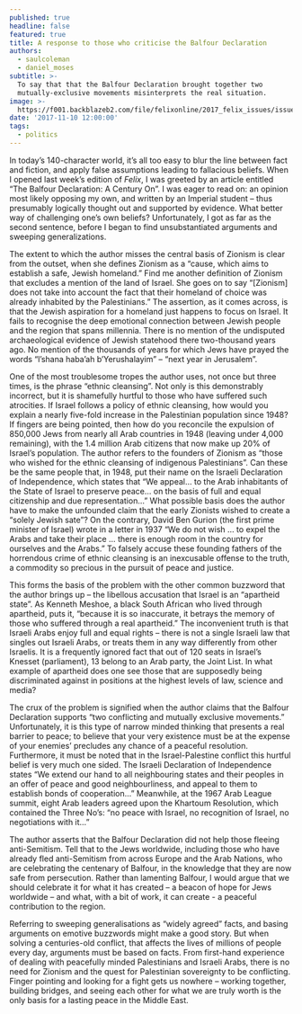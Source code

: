```yaml
---
published: true
headline: false
featured: true
title: A response to those who criticise the Balfour Declaration
authors:
  - saulcoleman
  - daniel_moses
subtitle: >-
  To say that that the Balfour Declaration brought together two
  mutually-exclusive movements misinterprets the real situation.
image: >-
  https://f001.backblazeb2.com/file/felixonline/2017_felix_issues/issue_1675/1675_politics_jerusalem.jpg
date: '2017-11-10 12:00:00'
tags:
  - politics
---
```

In today’s 140-character world, it’s all too easy to blur the line between fact and fiction, and apply false assumptions leading to fallacious beliefs. When I opened last week’s edition of _Felix_, I was greeted by an article entitled “The Balfour Declaration: A Century On”. I was eager to read on: an opinion most likely opposing my own, and written by an Imperial student – thus presumably logically thought out and supported by evidence. What better way of challenging one’s own beliefs? Unfortunately, I got as far as the second sentence, before I began to find unsubstantiated arguments and sweeping generalizations.

The extent to which the author misses the central basis of Zionism is clear from the outset, when she defines Zionism as a “cause, which aims to establish a safe, Jewish homeland.” Find me another definition of Zionism that excludes a mention of the land of Israel. She goes on to say “[Zionism] does not take into account the fact that their homeland of choice was already inhabited by the Palestinians.” The assertion, as it comes across, is that the Jewish aspiration for a homeland just happens to focus on Israel. It fails to recognise the deep emotional connection between Jewish people and the region that spans millennia. There is no mention of the undisputed archaeological evidence of Jewish statehood there two-thousand years ago. No mention of the thousands of years for which Jews have prayed the words “l’shana haba’ah b’Yerushalayim” – “next year in Jerusalem”.

One of the most troublesome tropes the author uses, not once but three times, is the phrase “ethnic cleansing”. Not only is this demonstrably incorrect, but it is shamefully hurtful to those who have suffered such atrocities. If Israel follows a policy of ethnic cleansing, how would you explain a nearly five-fold increase in the Palestinian population since 1948? If fingers are being pointed, then how do you reconcile the expulsion of 850,000 Jews from nearly all Arab countries in 1948 (leaving under 4,000 remaining), with the 1.4 million Arab citizens that now make up 20% of Israel’s population. The author refers to the founders of Zionism as “those who wished for the ethnic cleansing of indigenous Palestinians”. Can these be the same people that, in 1948, put their name on the Israeli Declaration of Independence, which states that “We appeal… to the Arab inhabitants of the State of Israel to preserve peace… on the basis of full and equal citizenship and due representation…” What possible basis does the author have to make the unfounded claim that the early Zionists wished to create a “solely Jewish sate”? On the contrary, David Ben Gurion (the first prime minister of Israel) wrote in a letter in 1937 “We do not wish … to expel the Arabs and take their place … there is enough room in the country for ourselves and the Arabs.” To falsely accuse these founding fathers of the horrendous crime of ethnic cleansing is an inexcusable offense to the truth, a commodity so precious in the pursuit of peace and justice.

This forms the basis of the problem with the other common buzzword that the author brings up – the libellous accusation that Israel is an “apartheid state”. As Kenneth Meshoe, a black South African who lived through apartheid, puts it, “because it is so inaccurate, it betrays the memory of those who suffered through a real apartheid.” The inconvenient truth is that Israeli Arabs enjoy full and equal rights – there is not a single Israeli law that singles out Israeli Arabs, or treats them in any way differently from other Israelis. It is a frequently ignored fact that out of 120 seats in Israel’s Knesset (parliament), 13 belong to an Arab party, the Joint List. In what example of apartheid does one see those that are supposedly being discriminated against in positions at the highest levels of law, science and media?

The crux of the problem is signified when the author claims that the Balfour Declaration supports “two conflicting and mutually exclusive movements.” Unfortunately, it is this type of narrow minded thinking that presents a real barrier to peace; to believe that your very existence must be at the expense of your enemies’ precludes any chance of a peaceful resolution. Furthermore, it must be noted that in the Israel-Palestine conflict this hurtful belief is very much one sided. The Israeli Declaration of Independence states “We extend our hand to all neighbouring states and their peoples in an offer of peace and good neighbourliness, and appeal to them to establish bonds of cooperation…” Meanwhile, at the 1967 Arab League summit, eight Arab leaders agreed upon the Khartoum Resolution, which contained the Three No’s: “no peace with Israel, no recognition of Israel, no negotiations with it…” 

The author asserts that the Balfour Declaration did not help those fleeing anti-Semitism. Tell that to the Jews worldwide, including those who have already fled anti-Semitism from across Europe and the Arab Nations, who are celebrating the centenary of Balfour, in the knowledge that they are now safe from persecution. Rather than lamenting Balfour, I would argue that we should celebrate it for what it has created – a beacon of hope for Jews worldwide – and what, with a bit of work, it can create - a peaceful contribution to the region.

Referring to sweeping generalisations as “widely agreed” facts, and basing arguments on emotive buzzwords might make a good story. But when solving a centuries-old conflict, that affects the lives of millions of people every day, arguments must be based on facts. From first-hand experience of dealing with peacefully minded Palestinians and Israeli Arabs, there is no need for Zionism and the quest for Palestinian sovereignty to be conflicting. Finger pointing and looking for a fight gets us nowhere – working together, building bridges, and seeing each other for what we are truly worth is the only basis for a lasting peace in the Middle East.

